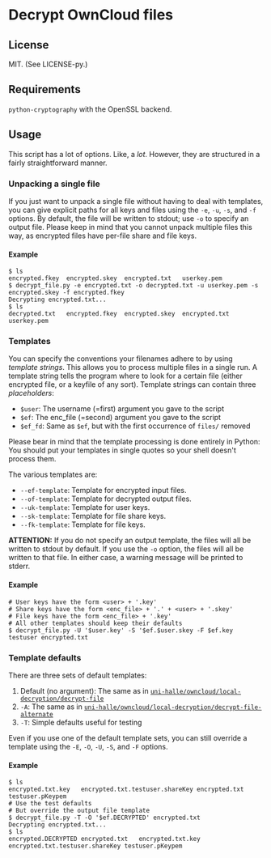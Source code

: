 # Decrypt OwnCloud files

## License

MIT. (See LICENSE-py.)

## Requirements

`python-cryptography` with the OpenSSL backend.

## Usage

This script has a lot of options. Like, a *lot*.
However, they are structured in a fairly straightforward manner.

### Unpacking a single file

If you just want to unpack a single file without having to deal with templates, you can give explicit paths for all keys and files using the `-e`, `-u`, `-s`, and `-f` options.
By default, the file will be written to stdout; use `-o` to specify an output file.
Please keep in mind that you cannot unpack multiple files this way, as encrypted files have per-file share and file keys.

#### Example

	$ ls
	encrypted.fkey	encrypted.skey	encrypted.txt	userkey.pem
	$ decrypt_file.py -e encrypted.txt -o decrypted.txt -u userkey.pem -s encrypted.skey -f encrypted.fkey
	Decrypting encrypted.txt...
	$ ls
	decrypted.txt	encrypted.fkey	encrypted.skey	encrypted.txt	userkey.pem


### Templates

You can specify the conventions your filenames adhere to by using *template strings*.
This allows you to process multiple files in a single run.
A template string tells the program where to look for a certain file (either encrypted file, or a keyfile of any sort).
Template strings can contain three *placeholders*:

- `$user`: The username (=first) argument you gave to the script
- `$ef`: The enc_file (=second) argument you gave to the script
- `$ef_fd`: Same as `$ef`, but with the first occurrence of `files/` removed

Please bear in mind that the template processing is done entirely in Python:
You should put your templates in single quotes so your shell doesn't process them.

The various templates are:

- `--ef-template`: Template for encrypted input files.
- `--of-template`: Template for decrypted output files.
- `--uk-template`: Template for user keys.
- `--sk-template`: Template for file share keys.
- `--fk-template`: Template for file keys.

**ATTENTION:** If you do not specify an output template, the files will all be written to stdout by default.
If you use the `-o` option, the files will all be written to that file.
In either case, a warning message will be printed to stderr.

#### Example

	# User keys have the form <user> + '.key'
	# Share keys have the form <enc_file> + '.' + <user> + '.skey'
	# File keys have the form <enc_file> + '.key'
	# All other templates should keep their defaults
	$ decrypt_file.py -U '$user.key' -S '$ef.$user.skey -F $ef.key testuser encrypted.txt

### Template defaults

There are three sets of default templates:

1. Default (no argument): The same as in [`uni-halle/owncloud/local-decryption/decrypt-file`](https://github.com/uni-halle/ownCloud/blob/master/local-decryption/decrypt-file)
2. `-A`: The same as in [`uni-halle/owncloud/local-decryption/decrypt-file-alternate`](https://github.com/uni-halle/ownCloud/blob/master/local-decryption/decrypt-file)
3. `-T`: Simple defaults useful for testing

Even if you use one of the default template sets, you can still override a template using the `-E`, `-O`, `-U`, `-S`, and `-F` options.

#### Example

	$ ls
	encrypted.txt.key	encrypted.txt.testuser.shareKey	encrypted.txt	testuser.pKeypem
	# Use the test defaults
	# But override the output file template
	$ decrypt_file.py -T -O '$ef.DECRYPTED' encrypted.txt
	Decrypting encrypted.txt...
	$ ls
	encrypted.DECRYPTED	encrypted.txt	encrypted.txt.key	encrypted.txt.testuser.shareKey	testuser.pKeypem

